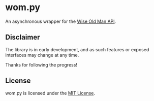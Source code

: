 # wom.py

An asynchronous wrapper for the [Wise Old Man API](https://docs.wiseoldman.net/).

## Disclaimer

The library is in early development, and as such features or exposed interfaces
may change at any time.

Thanks for following the progress!

## License

wom.py is licensed under the
[MIT License](https://github.com/Jonxslays/wise-old-man/blob/master/LICENSE).

